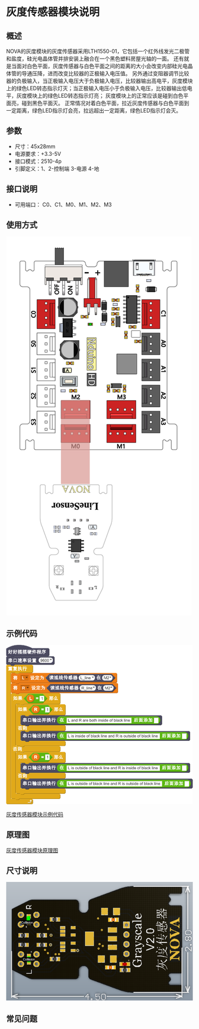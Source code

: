 # 灰度传感器模块说明

## 概述
NOVA的灰度模块的灰度传感器采用LTH1550-01，它包括一个红外线发光二极管和盐度，硅光电晶体管并排安装上融合在一个黑色塑料房屋光轴的一面。
还有就是当面对白色平面，灰度传感器与白色平面之间的距离的大小会改变内部硅光电晶体管的导通压降，进而改变比较器的正极输入电压值。 另外通过变阻器调节比较器的负极输入，当正极输入电压大于负极输入电压，比较器输出高电平，灰度模块上的绿色LED转态指示灯灭；当正极输入电压小于负极输入电压，比较器输出低电平，灰度模块上的绿色LED转态指示灯亮；
灰度模块上的正常应该是碰到白色平面亮，碰到黑色平面灭。
正常情况对着白色平面，拉近灰度传感器与白色平面到一定距离，绿色LED指示灯会亮，拉远超出一定距离，绿色LED指示灯会灭。

## 参数
- 尺寸：45x28mm
- 电源要求：+3.3-5V
- 接口模式：2510-4p
- 引脚定义：1、2-控制端 3-电源 4-地

## 接口说明
- 可用端口： C0、C1、M0、M1、M2、M3

## 使用方式
![](./images/37.png)

## 示例代码
![](./images/38.png)

[灰度传感器模块示例代码](http://www.haohaodada.com/show.php?id=949877)

## 原理图
[灰度传感器模块原理图](https://github.com/Haohaodada-official/haohaodada-docs/blob/master/%E5%8E%9F%E7%90%86%E5%9B%BE/%E7%81%B0%E5%BA%A6%E4%BC%A0%E6%84%9F%E5%99%A8%E6%A8%A1%E5%9D%97.pdf)

## 尺寸说明
![](./images/105.png)

## 常见问题
